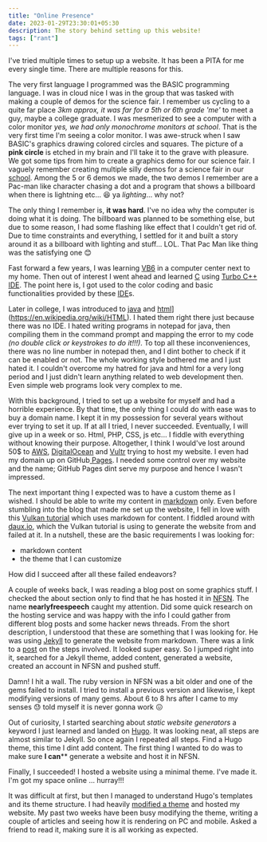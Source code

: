 ```yaml
---
title: "Online Presence"
date: 2023-01-29T23:30:01+05:30
description: The story behind setting up this website!
tags: ["rant"]
---
```


I've tried multiple times to setup up a website. It has been a PITA for me every single time. There are multiple reasons for this. 

The very first language I programmed was the BASIC programming language. I was in cloud nice I was in the group that was tasked with making a couple of demos for the science fair.
I remember us cycling to a quite far place *3km approx, it was far for a 5th or 6th grade 'me'* to meet a guy, maybe a college graduate. I was mesmerized to see a computer with a color monitor *yes, we had only monochrome monitors at school*. That is the very first time I'm seeing a color monitor. I was awe-struck when I saw BASIC's graphics drawing colored circles and squares. The picture of a **pink circle** is etched in my brain and I'll take it to the grave with pleasure.
We got some tips from him to create a graphics demo for our science fair.
I vaguely remember creating multiple silly demos for a science fair in our [school](https://maryannschool.in/). Among the 5 or 6 demos we made, the two demos I remember are a Pac-man like character chasing a dot and a program that shows a billboard when there is lightning etc... 😆 ya *lighting*... why not? 

The only thing I remember is, **it was hard**. I've no idea why the computer is doing what it is doing. The billboard was planned to be something else, but due to some reason, I had some flashing like effect that I couldn't get rid of. Due to time constraints and everything, I settled for it and built a story around it as a billboard with lighting and stuff... LOL. That Pac Man like thing was the satisfying one 😊

Fast forward a few years, I was learning [VB6](https://en.wikipedia.org/wiki/Visual_Basic_(classic)) in a computer center next to my home. Then out of interest I went ahead and learned [C](https://en.wikipedia.org/wiki/C_(programming_language)) using [Turbo C++ IDE](https://en.wikipedia.org/wiki/Turbo_C%2B%2B). The point here is, I got used to the color coding and basic functionalities provided by these [IDE](https://en.wikipedia.org/wiki/Integrated_development_environment)s.

Later in college, I was introduced to [java](https://en.wikipedia.org/wiki/Java_(programming_language)) and [html](https://en.wikipedia.org/wiki/HTML)](https://en.wikipedia.org/wiki/HTML). I hated them right there just because there was no IDE. I hated writing programs in notepad for java, then compiling them in the command prompt and mapping the error to my code *(no double click or keystrokes to do it!!!)*. To top all these inconveniences, there was no line number in notepad then, and I dint bother to check if it can be enabled or not. The whole working style bothered me and I just hated it. 
I couldn't overcome my hatred for java and html for a very long period and I just didn't learn anything related to web development then. Even simple web programs look very complex to me.

With this background, I tried to set up a website for myself and had a horrible experience. By that time, the only thing I could do with ease was to buy a domain name. I kept it in my possession for several years without ever trying to set it up. If at all I tried, I never succeeded. Eventually, I will give up in a week or so. Html, PHP, CSS, js etc... I fiddle with everything without knowing their purpose. Altogether, I think I would've lost around 50$ to [AWS](https://aws.amazon.com/), [DigitalOcean](https://www.digitalocean.com/) and [Vultr](https://www.vultr.com/) trying to host my website. I even had my domain up on GitHub[ Pages](https://pages.github.com/). I needed some control over my website and the name; GitHub Pages dint serve my purpose and hence I wasn't impressed. 

The next important thing I expected was to have a custom theme as I wished. I should be able to write my content in [markdown](https://en.wikipedia.org/wiki/Markdown) only. Even before stumbling into the blog that made me set up the website, I fell in love with this [Vulkan tutorial](https://vulkan-tutorial.com/) which uses markdown for content. 
I fiddled around with [daux.io](https://github.com/dauxio/daux.io), which the Vulkan tutorial is using to generate the website from and failed at it.
In a nutshell, these are the basic requirements I was looking for:
* markdown content
* the theme that I can customize

How did I succeed after all these failed endeavors? 

A couple of weeks back, I was reading a blog post on some graphics stuff. I checked the about section only to find that he has hosted it in [NFSN](https://www.nearlyfreespeech.net/). The name **nearlyfreespeech** caught my attention. Did some quick research on the hosting service and was happy with the info I could gather from different blog posts and some hacker news threads. 
From the short description, I understood that these are something that I was looking for. He was using [Jekyll](https://jekyllrb.com/) to generate the website from markdown. There was a link to a [post](https://ericbernier.com/jekyll) on the steps involved. It looked super easy. So I jumped right into it, searched for a Jekyll theme, added content, generated a website, created an account in NFSN and pushed stuff. 

Damn! I hit a wall. The ruby version in NFSN was a bit older and one of the gems failed to install. I tried to install a previous version and likewise, I kept modifying versions of many gems. About 6 to 8 hrs after I came to my senses 😓 told myself it is never gonna work 😖

Out of curiosity, I started searching about *static website generators* a keyword I just learned and landed on [Hugo](https://gohugo.io/). It was looking neat, all steps are almost similar to Jekyll. So once again I repeated all steps. Find a Hugo theme, this time I dint add content. The first thing I wanted to do was to make sure **I can**** generate a website and host it in NFSN. 

Finally, I succeeded! I hosted a website using a minimal theme. I've made it. I'm got my space online ... hurray!!!

It was difficult at first, but then I managed to understand Hugo's templates and its theme structure. I had heavily [modified a theme](https://github.com/madptr/cleanslate) and hosted my website. My past two weeks have been busy modifying the theme, writing a couple of articles and seeing how it is rendering on PC and mobile. Asked a friend to read it, making sure it is all working as expected. 